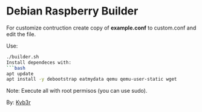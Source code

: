 # Debian Raspberry Builder
For customize contruction create copy of **example.conf** to custom.conf and edit the file.

Use:
```bash
./builder.sh
Install dependeces with:
```bash
apt update
apt install -y debootstrap eatmydata qemu qemu-user-static wget
```

Note: Execute all with root permisos (you can use sudo).

By: [Kyb3r](https://kyb3rvizsla.com)
